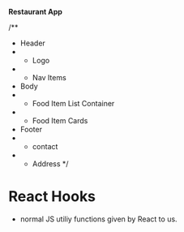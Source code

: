 **Restaurant App**


/**
 * Header
 *  - Logo
 *  - Nav Items
 * Body
 *  - Food Item List Container
 *  - Food Item Cards
 * Footer
 *  - contact
 *  - Address
 */

 # React Hooks

- normal JS utiliy functions given by React to us.